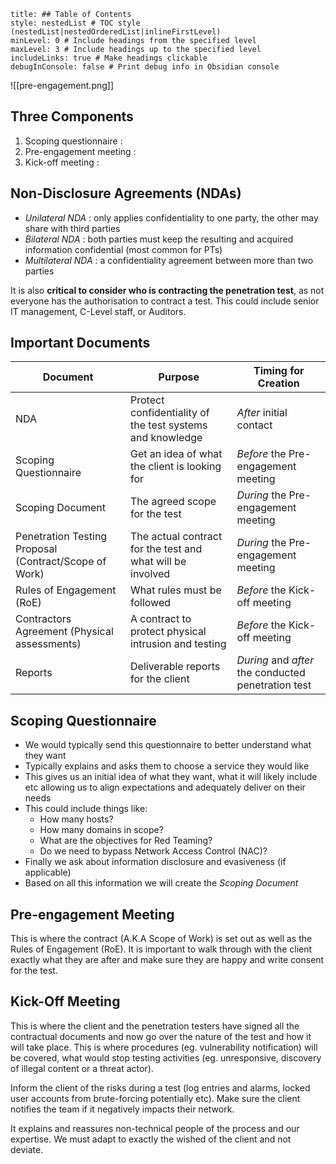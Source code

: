 ```table-of-contents
title: ## Table of Contents
style: nestedList # TOC style (nestedList|nestedOrderedList|inlineFirstLevel)
minLevel: 0 # Include headings from the specified level
maxLevel: 3 # Include headings up to the specified level
includeLinks: true # Make headings clickable
debugInConsole: false # Print debug info in Obsidian console
```

![[pre-engagement.png]]
## Three Components
1. Scoping questionnaire : 
2. Pre-engagement meeting : 
3. Kick-off meeting : 

## Non-Disclosure Agreements (NDAs)
- *Unilateral NDA* : only applies confidentiality to one party, the other may share with third parties
- *Bilateral NDA* : both parties must keep the resulting and acquired information confidential (most common for PTs)
- *Multilateral NDA* : a confidentiality agreement between more than two parties

It is also **critical to consider who is contracting the penetration test**, as not everyone has the authorisation to contract a test. This could include senior IT management, C-Level staff, or Auditors.

## Important Documents
| Document                                              | Purpose                                                    | Timing for Creation                                 |
| ----------------------------------------------------- | ---------------------------------------------------------- | --------------------------------------------------- |
| NDA                                                   | Protect confidentiality of the test systems and knowledge  | *After* initial contact                             |
| Scoping Questionnaire                                 | Get an idea of what the client is looking for              | *Before* the Pre-engagement meeting                 |
| Scoping Document                                      | The agreed scope for the test                              | *During* the Pre-engagement meeting                 |
| Penetration Testing Proposal (Contract/Scope of Work) | The actual contract for the test and what will be involved | *During* the Pre-engagement meeting                 |
| Rules of Engagement (RoE)                             | What rules must be followed                                | *Before* the Kick-off meeting                       |
| Contractors Agreement (Physical assessments)          | A contract to protect physical intrusion and testing       | *Before* the Kick-off meeting                       |
| Reports                                               | Deliverable reports for the client                         | *During* and *after* the conducted penetration test |
## Scoping Questionnaire
- We would typically send this questionnaire to better understand what they want
- Typically explains and asks them to choose a service they would like
- This gives us an initial idea of what they want, what it will likely include etc allowing us to align expectations and adequately deliver on their needs
- This could include things like:
	- How many hosts?
	- How many domains in scope?
	- What are the objectives for Red Teaming?
	- Do we need to bypass Network Access Control (NAC)?
- Finally we ask about information disclosure and evasiveness (if applicable)
- Based on all this information we will create the *Scoping Document*

## Pre-engagement Meeting
This is where the contract (A.K.A Scope of Work) is set out as well as the Rules of Engagement (RoE). It is important to walk through with the client exactly what they are after and make sure they are happy and write consent for the test.

## Kick-Off Meeting
This is where the client and the penetration testers have signed all the contractual documents and now go over the nature of the test and how it will take place. This is where procedures (eg. vulnerability notification) will be covered, what would stop testing activities (eg. unresponsive, discovery of illegal content or a threat actor).

Inform the client of the risks during a test (log entries and alarms, locked user accounts from brute-forcing potentially etc). Make sure the client notifies the team if it negatively impacts their network.

It explains and reassures non-technical people of the process and our expertise. We must adapt to exactly the wished of the client and not deviate.